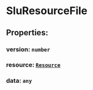 # **SluResourceFile**

## **Properties**:

### version: `number`

### resource: [`Resource`](./Resource)

### data: `any`
